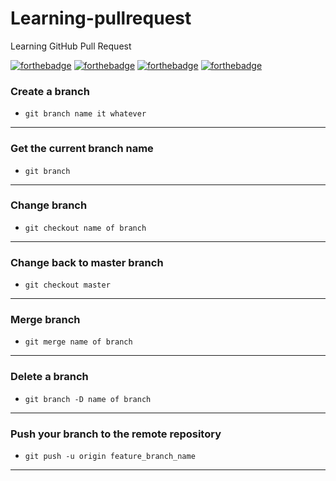 # Learning-pullrequest
Learning GitHub Pull Request

[![forthebadge](https://forthebadge.com/images/badges/60-percent-of-the-time-works-every-time.svg)](https://media.giphy.com/media/3o7aTvHxCiGStpWzV6/giphy.gif)
[![forthebadge](https://forthebadge.com/images/badges/built-with-love.svg)](https://media.giphy.com/media/iJa6kOfJ3qN7a/giphy.gif)
[![forthebadge](https://forthebadge.com/images/badges/check-it-out.svg)](https://media.giphy.com/media/RkHrWisiSsQ5SRMBjH/giphy.gif)
[![forthebadge](https://forthebadge.com/images/badges/fo-shizzle.svg)](https://media.giphy.com/media/B794aHW32H6Lu/giphy.gif)

### Create a branch
- `git branch name it whatever`
***
### Get the current branch name
- `git branch`
***
### Change branch
- `git checkout name of branch`
***
### Change back to master branch
- `git checkout master`
***
### Merge branch
- `git merge name of branch`
***
### Delete a branch
- `git branch -D name of branch`
***
### Push your branch to the remote repository
- `git push -u origin feature_branch_name`
***
